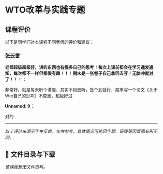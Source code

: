 # WTO改革与实践专题

## 课程评价

以下是同学们对本课程不同老师的评价和建议：

### 张云雷

**老师超级超级好，讲的东西也有很多自己的思考！每次上课前都会在学习通发通知，每次都不一样但都很有趣！！！期末是一张卷子自己拿回去写！无脑冲就对了！！！：**

非常好，就是每天听个讲座，其实不用去听，签个到就行，期末写一个论文《关于Wto自己的思考》不查重，超级好过

**Unnamed: 9：**

对的

---

*以上评价来源于学生反馈，仅供参考。具体情况可能因学期、班级等因素而有所不同。*
## 📄 文件目录与下载

_该课程暂无文件资料。_
